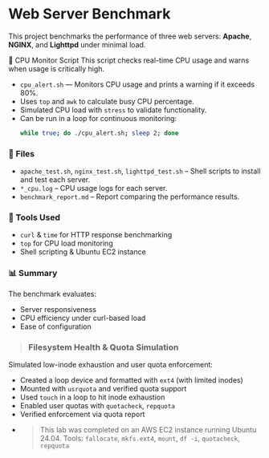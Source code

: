 # Web Server Benchmark
This project benchmarks the performance of three web servers: **Apache**, **NGINX**, and **Lighttpd** under minimal load. 
 
🧠 CPU Monitor Script
This script checks real-time CPU usage and warns when usage is critically high.

- `cpu_alert.sh` — Monitors CPU usage and prints a warning if it exceeds 80%.
- Uses `top` and `awk` to calculate busy CPU percentage.
- Simulated CPU load with `stress` to validate functionality.
- Can be run in a loop for continuous monitoring:
  ```bash
  while true; do ./cpu_alert.sh; sleep 2; done

### 📂 Files
- `apache_test.sh`, `nginx_test.sh`, `lighttpd_test.sh` – Shell scripts to install and test each server.
- `*_cpu.log` – CPU usage logs for each server.
- `benchmark_report.md` – Report comparing the performance results.

### 🧪 Tools Used
- `curl` & `time` for HTTP response benchmarking
- `top` for CPU load monitoring
- Shell scripting & Ubuntu EC2 instance

### 📊 Summary
The benchmark evaluates:
- Server responsiveness
- CPU efficiency under curl-based load
- Ease of configuration

> ### Filesystem Health & Quota Simulation

Simulated low-inode exhaustion and user quota enforcement:

- Created a loop device and formatted with `ext4` (with limited inodes)
- Mounted with `usrquota` and verified quota support
- Used `touch` in a loop to hit inode exhaustion
- Enabled user quotas with `quotacheck`, `repquota`
- Verified enforcement via quota report
- > This lab was completed on an AWS EC2 instance running Ubuntu 24.04.
Tools: `fallocate`, `mkfs.ext4`, `mount`, `df -i`, `quotacheck`, `repquota`
